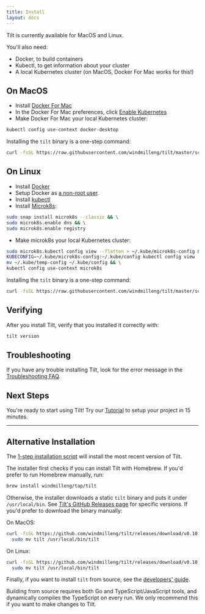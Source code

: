 ```yaml
---
title: Install
layout: docs
---
```


Tilt is currently available for MacOS and Linux.

You'll also need:

- Docker, to build containers
- Kubectl, to get information about your cluster
- A local Kubernetes cluster (on MacOS, Docker For Mac works for this!)

On MacOS
--------

- Install [Docker For Mac](https://docs.docker.com/docker-for-mac/install/)
- In the Docker For Mac preferences, click [Enable Kubernetes](https://docs.docker.com/docker-for-mac/#kubernetes)
- Make Docker For Mac your local Kubernetes cluster:

```bash
kubectl config use-context docker-desktop
```

Installing the `tilt` binary is a one-step command:

```bash
curl -fsSL https://raw.githubusercontent.com/windmilleng/tilt/master/scripts/install.sh | bash
```

On Linux
--------

- Install [Docker](https://docs.docker.com/install/)
- Setup Docker as [a non-root user](https://docs.docker.com/install/linux/linux-postinstall/).
- Install [kubectl](https://kubernetes.io/docs/tasks/tools/install-kubectl/)
- Install [Microk8s](https://microk8s.io/):

```bash
sudo snap install microk8s --classic && \
sudo microk8s.enable dns && \
sudo microk8s.enable registry
```

- Make microk8s your local Kubernetes cluster:

```bash
sudo microk8s.kubectl config view --flatten > ~/.kube/microk8s-config && \
KUBECONFIG=~/.kube/microk8s-config:~/.kube/config kubectl config view --flatten > ~/.kube/temp-config && \
mv ~/.kube/temp-config ~/.kube/config && \
kubectl config use-context microk8s
```

Installing the `tilt` binary is a one-step command:

```bash
curl -fsSL https://raw.githubusercontent.com/windmilleng/tilt/master/scripts/install.sh | bash
```

Verifying
---------

After you install Tilt, verify that you installed it correctly with:

```bash
tilt version
```

Troubleshooting
---------------

If you have any trouble installing Tilt, look for the error message in the
[Troubleshooting FAQ](faq.html#Troubleshooting).


Next Steps
----------

You're ready to start using Tilt! Try our [Tutorial](tutorial.html) to setup your project in 15 minutes.

---

Alternative Installation
------------------------

The [1-step installation script](https://github.com/windmilleng/tilt/blob/master/scripts/install.sh)
will install the most recent version of Tilt.

The installer first checks if you can install Tilt with Homebrew. If you'd prefer
to run Homebrew manually, run:

```bash
brew install windmilleng/tap/tilt
```

Otherwise, the installer downloads a static `tilt` binary and puts it under `/usr/local/bin`.
See [Tilt's GitHub Releases page](https://github.com/windmilleng/tilt/releases) for specific versions.
If you'd prefer to download the binary manually:

On MacOS:

```bash
curl -fsSL https://github.com/windmilleng/tilt/releases/download/v0.10.22/tilt.0.10.22.mac.x86_64.tar.gz | tar -xzv tilt && \
  sudo mv tilt /usr/local/bin/tilt
```

On Linux:

```bash
curl -fsSL https://github.com/windmilleng/tilt/releases/download/v0.10.22/tilt.0.10.22.linux.x86_64.tar.gz | tar -xzv tilt && \
  sudo mv tilt /usr/local/bin/tilt
```

Finally, if you want to install `tilt` from source, see the [developers'
guide](https://github.com/windmilleng/tilt/blob/master/CONTRIBUTING.md).

Building from source requires both Go and TypeScript/JavaScript tools, and
dynamically compiles the TypeScript on every run. We only recommend this if you
want to make changes to Tilt.
